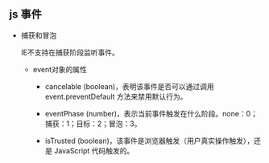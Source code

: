 ## js 事件

* 捕获和冒泡

  IE不支持在捕获阶段监听事件。

  - event对象的属性

    + cancelable (boolean)，表明该事件是否可以通过调用 event.preventDefault 方法来禁用默认行为。

    + eventPhase (number)，表示当前事件触发在什么阶段。none：0；捕获：1；目标：2；冒泡：3。

    + isTrusted (boolean)，该事件是浏览器触发（用户真实操作触发），还是 JavaScript 代码触发的。
